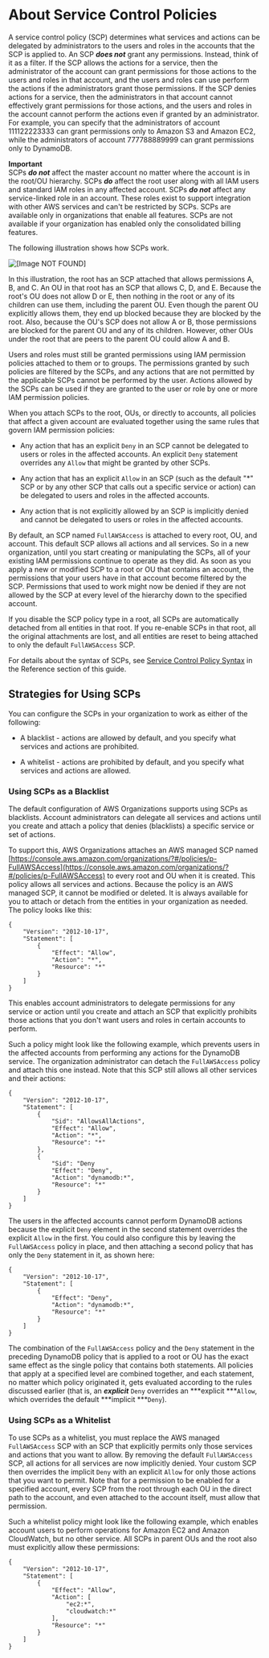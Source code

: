 # About Service Control Policies<a name="orgs_manage_policies_about-scps"></a>

A service control policy \(SCP\) determines what services and actions can be delegated by administrators to the users and roles in the accounts that the SCP is applied to\. An SCP ***does not*** grant any permissions\. Instead, think of it as a filter\. If the SCP allows the actions for a service, then the administrator of the account can grant permissions for those actions to the users and roles in that account, and the users and roles can use perform the actions if the administrators grant those permissions\. If the SCP denies actions for a service, then the administrators in that account cannot effectively grant permissions for those actions, and the users and roles in the account cannot perform the actions even if granted by an administrator\. For example, you can specify that the administrators of account 111122223333 can grant permissions only to Amazon S3 and Amazon EC2, while the administrators of account 777788889999 can grant permissions only to DynamoDB\.

**Important**  
SCPs ***do not*** affect the master account no matter where the account is in the root/OU hierarchy\.
SCPs ***do*** affect the root user along with all IAM users and standard IAM roles in any affected account\.
SCPs ***do not*** affect any service\-linked role in an account\. These roles exist to support integration with other AWS services and can't be restricted by SCPs\.
SCPs are available only in organizations that enable all features\. SCPs are not available if your organization has enabled only the consolidated billing features\.

The following illustration shows how SCPs work\.

![\[Image NOT FOUND\]](http://alpha-docs-aws.amazon.com/organizations/latest/userguide/images/How_SCP_Permissions_Work.jpg)

In this illustration, the root has an SCP attached that allows permissions A, B, and C\. An OU in that root has an SCP that allows C, D, and E\. Because the root's OU does not allow D or E, then nothing in the root or any of its children can use them, including the parent OU\. Even though the parent OU explicitly allows them, they end up blocked because they are blocked by the root\. Also, because the OU's SCP does not allow A or B, those permissions are blocked for the parent OU and any of its children\. However, other OUs under the root that are peers to the parent OU could allow A and B\.

Users and roles must still be granted permissions using IAM permission policies attached to them or to groups\. The permissions granted by such policies are filtered by the SCPs, and any actions that are not permitted by the applicable SCPs cannot be performed by the user\. Actions allowed by the SCPs can be used if they are granted to the user or role by one or more IAM permission policies\.

When you attach SCPs to the root, OUs, or directly to accounts, all policies that affect a given account are evaluated together using the same rules that govern IAM permission policies:

+ Any action that has an explicit `Deny` in an SCP cannot be delegated to users or roles in the affected accounts\. An explicit `Deny` statement overrides any `Allow` that might be granted by other SCPs\.

+ Any action that has an explicit `Allow` in an SCP \(such as the default "\*" SCP or by any other SCP that calls out a specific service or action\) can be delegated to users and roles in the affected accounts\.

+ Any action that is not explicitly allowed by an SCP is implicitly denied and cannot be delegated to users or roles in the affected accounts\.

By default, an SCP named `FullAWSAccess` is attached to every root, OU, and account\. This default SCP allows all actions and all services\. So in a new organization, until you start creating or manipulating the SCPs, all of your existing IAM permissions continue to operate as they did\. As soon as you apply a new or modified SCP to a root or OU that contains an account, the permissions that your users have in that account become filtered by the SCP\. Permissions that used to work might now be denied if they are not allowed by the SCP at every level of the hierarchy down to the specified account\.

If you disable the SCP policy type in a root, all SCPs are automatically detached from all entities in that root\. If you re\-enable SCPs in that root, all the original attachments are lost, and all entities are reset to being attached to only the default `FullAWSAccess` SCP\.

For details about the syntax of SCPs, see [Service Control Policy Syntax](orgs_reference_scp-syntax.md) in the Reference section of this guide\.

## Strategies for Using SCPs<a name="SCP_strategies"></a>

You can configure the SCPs in your organization to work as either of the following:

+ A blacklist \- actions are allowed by default, and you specify what services and actions are prohibited\.

+ A whitelist \- actions are prohibited by default, and you specify what services and actions are allowed\.

### Using SCPs as a Blacklist<a name="orgs_policies_blacklist"></a>

The default configuration of AWS Organizations supports using SCPs as blacklists\. Account administrators can delegate all services and actions until you create and attach a policy that denies \(blacklists\) a specific service or set of actions\.

To support this, AWS Organizations attaches an AWS managed SCP named [https://console.aws.amazon.com/organizations/?#/policies/p-FullAWSAccess](https://console.aws.amazon.com/organizations/?#/policies/p-FullAWSAccess) to every root and OU when it is created\. This policy allows all services and actions\. Because the policy is an AWS managed SCP, it cannot be modified or deleted\. It is always available for you to attach or detach from the entities in your organization as needed\. The policy looks like this:

```
{
    "Version": "2012-10-17",
    "Statement": [
        {
            "Effect": "Allow",
            "Action": "*",
            "Resource": "*"
        }
    ]
}
```

This enables account administrators to delegate permissions for any service or action until you create and attach an SCP that explicitly prohibits those actions that you don't want users and roles in certain accounts to perform\.

Such a policy might look like the following example, which prevents users in the affected accounts from performing any actions for the DynamoDB service\. The organization administrator can detach the `FullAWSAccess` policy and attach this one instead\. Note that this SCP still allows all other services and their actions:

```
{
    "Version": "2012-10-17",
    "Statement": [
        {
            "Sid": "AllowsAllActions",
            "Effect": "Allow",
            "Action": "*",
            "Resource": "*"
        },
        {
            "Sid": "Deny 
            "Effect": "Deny",
            "Action": "dynamodb:*",
            "Resource": "*"
        }
    ]
}
```

The users in the affected accounts cannot perform DynamoDB actions because the explicit `Deny` element in the second statement overrides the explicit `Allow` in the first\. You could also configure this by leaving the `FullAWSAccess` policy in place, and then attaching a second policy that has only the `Deny` statement in it, as shown here:

```
{
    "Version": "2012-10-17",
    "Statement": [
        {
            "Effect": "Deny",
            "Action": "dynamodb:*",
            "Resource": "*"
        }
    ]
}
```

The combination of the `FullAWSAccess` policy and the `Deny` statement in the preceding DynamoDB policy that is applied to a root or OU has the exact same effect as the single policy that contains both statements\. All policies that apply at a specified level are combined together, and each statement, no matter which policy originated it, gets evaluated according to the rules discussed earlier \(that is, an ***explicit*** `Deny` overrides an ***explicit ***`Allow`, which overrides the default ***implicit ***`Deny`\)\.

### Using SCPs as a Whitelist<a name="orgs_policies_whitelist"></a>

To use SCPs as a whitelist, you must replace the AWS managed `FullAWSAccess` SCP with an SCP that explicitly permits only those services and actions that you want to allow\. By removing the default `FullAWSAccess` SCP, all actions for all services are now implicitly denied\. Your custom SCP then overrides the implicit `Deny` with an explicit `Allow` for only those actions that you want to permit\. Note that for a permission to be enabled for a specified account, every SCP from the root through each OU in the direct path to the account, and even attached to the account itself, must allow that permission\.

Such a whitelist policy might look like the following example, which enables account users to perform operations for Amazon EC2 and Amazon CloudWatch, but no other service\. All SCPs in parent OUs and the root also must explicitly allow these permissions:

```
{
    "Version": "2012-10-17",
    "Statement": [
        {
            "Effect": "Allow",
            "Action": [
                "ec2:*",
                "cloudwatch:*"
            ],
            "Resource": "*"
        }
    ]
}
```